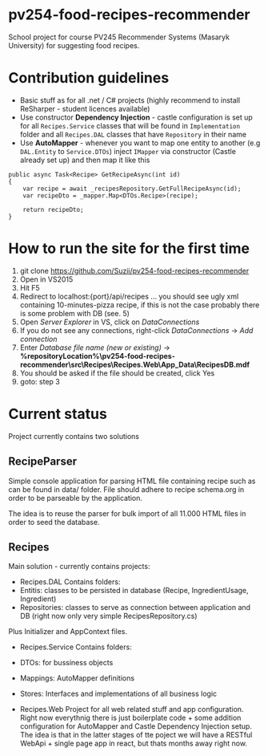 # pv254-food-recipes-recommender
School project for course PV245 Recommender Systems (Masaryk University) for suggesting food recipes.

# Contribution guidelines
 - Basic stuff as for all .net / C# projects (highly recommend to install ReSharper - student licences available)
 - Use constructor **Dependency Injection** - castle configuration is set up for all `Recipes.Service` classes that will be found in `Implementation` folder and all `Recipes.DAL` classes that have `Repository` in their name
 - Use **AutoMapper** - whenever you want to map one entity to another (e.g `DAL.Entity` to `Service.DTOs`) inject `IMapper` via constructor (Castle already set up) and then map it like this
```
public async Task<Recipe> GetRecipeAsync(int id)
{
    var recipe = await _recipesRepository.GetFullRecipeAsync(id);
    var recipeDto = _mapper.Map<DTOs.Recipe>(recipe);

    return recipeDto;
}
```

# How to run the site for the first time
1. git clone https://github.com/Suzii/pv254-food-recipes-recommender
2. Open in VS2015
3. Hit F5
4. Redirect to localhost:{port}/api/recipes ... you should see ugly xml containing 10-minutes-pizza recipe, if this is not the case probably there is some problem with DB (see. 5)
5. Open *Server Explorer* in VS, click on *DataConnections*
6. If you do not see any connections, right-click *DataConnections* -> *Add connection*
7. Enter *Database file name (new or existing)* -> **%repositoryLocation%\pv254-food-recipes-recommender\src\Recipes\Recipes.Web\App_Data\RecipesDB.mdf**
8. You should be asked if the file should be created, click Yes
9. goto: step 3


# Current status
Project currently contains two solutions
## RecipeParser
Simple console application for parsing HTML file containing recipe such as can be found in data/ folder. 
File should adhere to recipe schema.org in order to be parseable by the application.

The idea is to reuse the parser for bulk import of all 11.000 HTML files in order to seed the database.

## Recipes
Main solution - currently contains projects:

 - Recipes.DAL
Contains folders:
  - Entitis:  classes to be persisted in database (Recipe, IngredientUsage, Ingredient)
  - Repositories: classes to serve as connection between application and DB (right now only very simple RecipesRepository.cs)

Plus Initializer and AppContext files.

 - Recipes.Service
Contains folders:
  - DTOs: for bussiness objects
  - Mappings: AutoMapper definitions
  - Stores: Interfaces and implementations of all business logic
 
 - Recipes.Web
Project for all web related stuff and app configuration.
Right now everythnig there is just boilerplate code + some addition configuration for AutoMapper and Castle Dependency Injection setup.
The idea is that in the latter stages of tte poject we will have a RESTful WebApi + single page app in react, but thats months away right now.
